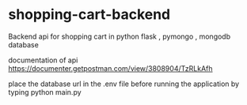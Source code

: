 # shopping-cart-backend
Backend api for shopping cart in python flask , pymongo , mongodb database

documentation of api https://documenter.getpostman.com/view/3808904/TzRLkAfh

place the database url in the .env file before running the application by typing python main.py
